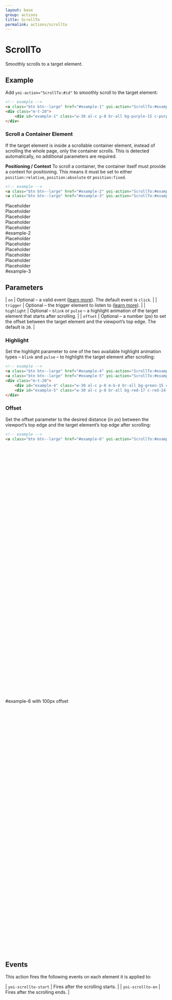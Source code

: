 ```yaml
---
layout: base
group: actions
title: ScrollTo
permalink: actions/scrollto
---
```


# ScrollTo

<p class="intro">Smoothly scrolls to a target element.</p>

## Example

Add `yoi-action="ScrollTo:#id"` to smoothly scroll to the target element:

```html
<!-- example -->
<a class="btn btn--large" href="#example-1" yoi-action="ScrollTo:#example-1;">Scroll to #example-1</a>
<div class="m-t-20">
    <div id="example-1" class="w-30 al-c p-8 br-all bg-purple-15 c-purple-24 fs-2">#example-1</div>
</div>
```

### Scroll a Container Element

If the target element is inside a scrollable container element, instead of scrolling the whole page, only the container scrolls. This is detected automatically, no additional parameters are required.

<p class="hint hint--primary"><b>Positioning / Context</b> To scroll a container, the container itself must provide a context for positioning. This means it must be set to either <code>position:relative</code>, <code>position:absolute</code> or <code>position:fixed</code>.</p>

```html
<!-- example -->
<a class="btn btn--large" href="#example-2" yoi-action="ScrollTo:#example-2;">Scroll to #example-2</a>
<a class="btn btn--large" href="#example-3" yoi-action="ScrollTo:#example-3;">Scroll to #example-3</a>
```

<div class="m-t-4 h-40 p-4 br-all b-all bc-base-22 pos-relative scr-y">
    <div class="w-25 al-c p-8 m-b-2 br-all bg-base-24 c-base-12 fs-2">Placeholder</div>
    <div class="w-25 al-c p-8 m-b-2 br-all bg-base-24 c-base-12 fs-2">Placeholder</div>
    <div class="w-25 al-c p-8 m-b-2 br-all bg-base-24 c-base-12 fs-2">Placeholder</div>
    <div class="w-25 al-c p-8 m-b-2 br-all bg-base-24 c-base-12 fs-2">Placeholder</div>
    <div class="w-25 al-c p-8 m-b-2 br-all bg-base-24 c-base-12 fs-2">Placeholder</div>
    <div id="example-2" class="w-25 al-c p-8 m-b-2 br-all bg-yellow-20 c-yellow-8 fs-2">#example-2</div>
    <div class="w-25 al-c p-8 m-b-2 br-all bg-base-24 c-base-12 fs-2">Placeholder</div>
    <div class="w-25 al-c p-8 m-b-2 br-all bg-base-24 c-base-12 fs-2">Placeholder</div>
    <div class="w-25 al-c p-8 m-b-2 br-all bg-base-24 c-base-12 fs-2">Placeholder</div>
    <div class="w-25 al-c p-8 m-b-2 br-all bg-base-24 c-base-12 fs-2">Placeholder</div>
    <div class="w-25 al-c p-8 m-b-2 br-all bg-base-24 c-base-12 fs-2">Placeholder</div>
    <div class="w-25 al-c p-8 m-b-2 br-all bg-base-24 c-base-12 fs-2">Placeholder</div>
    <div id="example-3" class="w-25 al-c p-8 m-b-2 br-all bg-yellow-20 c-yellow-8 fs-2">#example-3</div>
</div>

## Parameters

| `on`        | Optional – a valid event ([learn more](actions/index.html#the-on-parameter)). The default event is `click`.             |
| `trigger`   | Optional – the trigger element to listen to ([learn more](actions/index.html#the-trigger-parameter)).                   |
| `highlight` | Optional – `blink` or `pulse` – a highlight animation of the target element that starts after scrolling.                |
| `offset`    | Optional – a number (px) to set the offset between the target element and the viewport’s top edge. The default is `20`. |

### Highlight

Set the highlight parameter to one of the two available highlight animation types – `blink` and `pulse` – to highlight the target element after scrolling:

```html
<!-- example -->
<a class="btn btn--large" href="#example-4" yoi-action="ScrollTo:#example-4; highlight:blink;">Scroll to #example-4 and blink</a>
<a class="btn btn--large" href="#example-5" yoi-action="ScrollTo:#example-5; highlight:pulse;">Scroll to #example-5 and pulse</a>
<div class="m-t-20">
    <div id="example-4" class="w-30 al-c p-8 m-b-4 br-all bg-green-15 c-green-24 fs-2">#example-4</div>
    <div id="example-5" class="w-30 al-c p-8 br-all bg-red-17 c-red-24 fs-2">#example-5</div>
</div>
```

### Offset

Set the offset parameter to the desired distance (in px) between the viewport’s top edge and the target element’s top edge after scrolling:

```html
<!-- example -->
<a class="btn btn--large" href="#example-6" yoi-action="ScrollTo:#example-6; offset:100;">Scroll to #example-6</a>
```

<div style="margin:800px 0;">
    <div id="example-6" class="w-30 al-c p-8 m-b-4 br-all bg-green-15 c-green-24 fs-2">#example-6 with 100px offset</div>
</div>

## Events

This action fires the following events on each element it is applied to:

| `yoi-scrollto-start` | Fires after the scrolling starts. |
| `yoi-scrollto-en`    | Fires after the scrolling ends.   |
